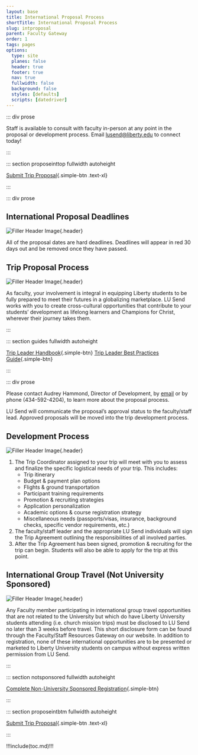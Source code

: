 ```yaml
---
layout: base
title: International Proposal Process
shortTitle: International Proposal Process
slug: intproposal
parent: Faculty Gateway
order: 1
tags: pages
options:
  type: site
  planes: false
  header: true
  footer: true
  nav: true
  fullwidth: false
  background: false
  styles: [defaults]
  scripts: [datedriver]
---
```


::: div prose

Staff is available to consult with faculty in-person at any point in the proposal or development process. Email lusend@liberty.edu to connect today!

:::

::: section proposeinttop fullwidth autoheight

[Submit Trip Proposal](https://liberty.co1.qualtrics.com/jfe/form/SV_6WLZxhZxu6fhntc?BaseType=international){.simple-btn .text-xl}

:::

::: div prose

## International Proposal Deadlines

![Filler Header Image](https://liberty-sa.terradotta.com/_customtags/ct_Image.cfm?Image_ID=34515){.header}

All of the proposal dates are hard deadlines. Deadlines will appear in red 30 days out and be removed once they have passed.

<div id="intdates"></div>

## Trip Proposal Process

![Filler Header Image](https://liberty-sa.terradotta.com/_customtags/ct_Image.cfm?Image_ID=26354){.header}

As faculty, your involvement is integral in equipping Liberty students to be fully prepared to meet their futures in a globalizing marketplace. LU Send works with you to create cross-cultural opportunities that contribute to your students’ development as lifelong learners and Champions for Christ, wherever their journey takes them.

:::

::: section guides fullwidth autoheight

[Trip Leader
Handbook](https://liberty-sa.terradotta.com/_customtags/ct_FileRetrieve.cfm?File_ID=27452){.simple-btn} [Trip Leader Best
Practices Guide](https://liberty-sa.terradotta.com/_customtags/ct_FileRetrieve.cfm?File_ID=27453){.simple-btn}

:::

::: div prose

Please contact Audrey Hammond, Director of Development, by [email](mailto:agbeman@liberty.edu) or by phone (434-592-4204), to learn more about the proposal process.

LU Send will communicate the proposal’s approval status to the faculty/staff lead. Approved proposals will be moved into the trip development process.

## Development Process

![Filler Header Image](https://liberty-sa.terradotta.com/_customtags/ct_Image.cfm?Image_ID=26355){.header}

1. The Trip Coordinator assigned to your trip will meet with you to assess and finalize the specific logistical needs of your trip. This includes:
   - Trip itinerary
   - Budget & payment plan options
   - Flights & ground transportation
   - Participant training requirements
   - Promotion & recruiting strategies
   - Application personalization
   - Academic options & course registration strategy
   - Miscellaneous needs (passports/visas, insurance, background checks, specific vendor requirements, etc.)
2. The faculty/staff leader and the appropriate LU Send individuals will sign the Trip Agreement outlining the responsibilities of all involved parties.
3. After the Trip Agreement has been signed, promotion & recruiting for the trip can begin. Students will also be able to apply for the trip at this point.

## International Group Travel (Not University Sponsored)

![Filler Header Image](https://liberty-sa.terradotta.com/_customtags/ct_Image.cfm?Image_ID=21492){.header}

Any Faculty member participating in international group travel opportunities that are not related to the University but which do have Liberty University students attending (i.e. church mission trips) must be disclosed to LU Send no later than 3 weeks before travel. This short disclosure form can be found through the Faculty/Staff Resources Gateway on our website. In addition to registration, none of these international opportunities are to be presented or marketed to Liberty University students on campus without express written permission from LU Send.

:::

::: section notsponsored fullwidth autoheight

[Complete Non-University
Sponsored Registration](https://liberty.co1.qualtrics.com/jfe/form/SV_0Pd6ClKtZ0lF7xj){.simple-btn}

:::

::: section proposeintbtm fullwidth autoheight

[Submit Trip Proposal](https://liberty.co1.qualtrics.com/jfe/form/SV_6WLZxhZxu6fhntc?BaseType=international){.simple-btn .text-xl}

:::

!!!include(toc.md)!!!

<script>
  $(document).ready(function() {
    var datedriver = new DateDriver();
    datedriver.addDeadline([
      {
        date: '02/15',
        name: 'Spring Break',
        addYears: 1
      },
      {
        date: '04/30',
        name: 'Summer May/June',
        addYears: 1
      },
      {
        date: '05/30',
        name: 'Summer July/August',
        addYears: 1
      },
      {
        date: '10/01',
        name: 'Fall',
        addYears: 1
      },
      {
        date: '12/01',
        name: 'January/Early Spring',
        addYears: 2
      }
    ]);

    datedriver.displayDeadlines('intdates', {
      dateHeader: 'Trip Dates',
      deadlineHeader: 'Proposal Deadlines'
    });
  })
</script>
